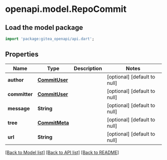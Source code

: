 # openapi.model.RepoCommit

## Load the model package
```dart
import 'package:gitea_openapi/api.dart';
```

## Properties
Name | Type | Description | Notes
------------ | ------------- | ------------- | -------------
**author** | [**CommitUser**](CommitUser.md) |  | [optional] [default to null]
**committer** | [**CommitUser**](CommitUser.md) |  | [optional] [default to null]
**message** | **String** |  | [optional] [default to null]
**tree** | [**CommitMeta**](CommitMeta.md) |  | [optional] [default to null]
**url** | **String** |  | [optional] [default to null]

[[Back to Model list]](../README.md#documentation-for-models) [[Back to API list]](../README.md#documentation-for-api-endpoints) [[Back to README]](../README.md)


